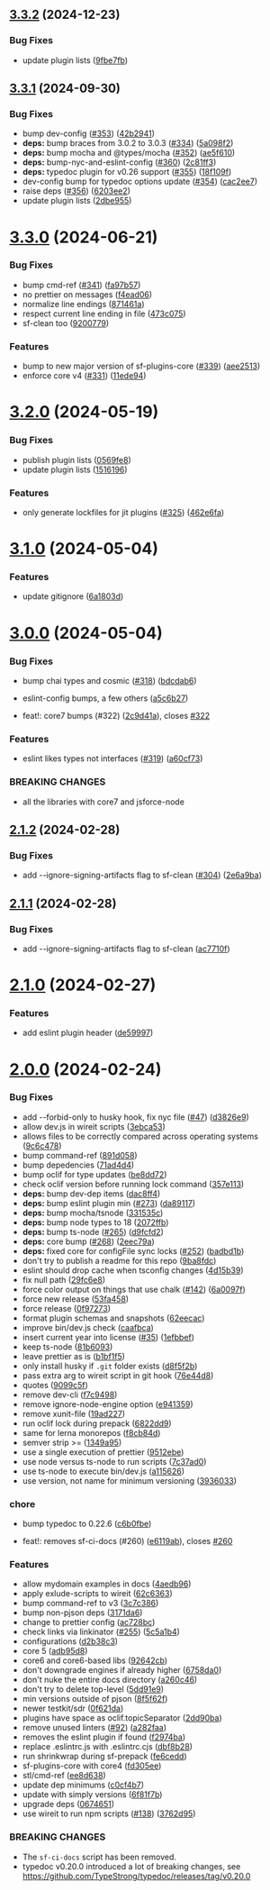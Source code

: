 ## [3.3.2](https://github.com/simplysf/dev-scripts/compare/3.3.1...3.3.2) (2024-12-23)


### Bug Fixes

* update plugin lists ([9fbe7fb](https://github.com/simplysf/dev-scripts/commit/9fbe7fbe53351b70ed83dfbcf9fd5906de7f9cdb))



## [3.3.1](https://github.com/simplysf/dev-scripts/compare/3.3.0...3.3.1) (2024-09-30)


### Bug Fixes

* bump dev-config ([#353](https://github.com/simplysf/dev-scripts/issues/353)) ([42b2941](https://github.com/simplysf/dev-scripts/commit/42b2941dc9e6214203684e0ed37e47ad89fefb81))
* **deps:** bump braces from 3.0.2 to 3.0.3 ([#334](https://github.com/simplysf/dev-scripts/issues/334)) ([5a098f2](https://github.com/simplysf/dev-scripts/commit/5a098f2f591228717c31b8791755b82fb359d48c))
* **deps:** bump mocha and @types/mocha ([#352](https://github.com/simplysf/dev-scripts/issues/352)) ([ae5f610](https://github.com/simplysf/dev-scripts/commit/ae5f610bd81bc00e34914772f2fcdd7a5c1c4bc9))
* **deps:** bump-nyc-and-eslint-config ([#360](https://github.com/simplysf/dev-scripts/issues/360)) ([2c81ff3](https://github.com/simplysf/dev-scripts/commit/2c81ff373384ebc1c7e2418c6145aaf6dcdf3ad2))
* **deps:** typedoc plugin for v0.26 support ([#355](https://github.com/simplysf/dev-scripts/issues/355)) ([18f109f](https://github.com/simplysf/dev-scripts/commit/18f109f69f4c01e12abde10a9e1128e5ffb1fdbf))
* dev-config bump for typedoc options update ([#354](https://github.com/simplysf/dev-scripts/issues/354)) ([cac2ee7](https://github.com/simplysf/dev-scripts/commit/cac2ee726abca4af50ec8f6637049a5a2c51bb84))
* raise deps ([#356](https://github.com/simplysf/dev-scripts/issues/356)) ([6203ee2](https://github.com/simplysf/dev-scripts/commit/6203ee223318f2b06873b9dedc3cfbf4c8626a90))
* update plugin lists ([2dbe955](https://github.com/simplysf/dev-scripts/commit/2dbe955b0d201b74b5f85cbcb49e1f89be24228c))



# [3.3.0](https://github.com/simplysf/dev-scripts/compare/3.2.0...3.3.0) (2024-06-21)


### Bug Fixes

* bump cmd-ref ([#341](https://github.com/simplysf/dev-scripts/issues/341)) ([fa97b57](https://github.com/simplysf/dev-scripts/commit/fa97b571b8444221110dbe6fabe45c0ea9bc60c0))
* no prettier on messages ([f4ead06](https://github.com/simplysf/dev-scripts/commit/f4ead06a2c0045b932080e932a315fc389909fcf))
* normalize line endings ([871461a](https://github.com/simplysf/dev-scripts/commit/871461a515813fdbfc9c9f175c7d10aaf507a0ee))
* respect current line ending in file ([473c075](https://github.com/simplysf/dev-scripts/commit/473c0754d6f3528d11189a816362394292ee521d))
* sf-clean too ([9200779](https://github.com/simplysf/dev-scripts/commit/9200779a914a39a001b2f50b1441fd208795cdae))


### Features

* bump to new major version of sf-plugins-core ([#339](https://github.com/simplysf/dev-scripts/issues/339)) ([aee2513](https://github.com/simplysf/dev-scripts/commit/aee2513b83d805d57e8a1283e453d26e113994d4))
* enforce core v4 ([#331](https://github.com/simplysf/dev-scripts/issues/331)) ([11ede94](https://github.com/simplysf/dev-scripts/commit/11ede947a41766c61491fe5016afdd2b71bf3bd6))



# [3.2.0](https://github.com/simplysf/dev-scripts/compare/3.1.0...3.2.0) (2024-05-19)


### Bug Fixes

* publish plugin lists ([0569fe8](https://github.com/simplysf/dev-scripts/commit/0569fe8275c21276f29f4b8e6163db41bcea23ba))
* update plugin lists ([1516196](https://github.com/simplysf/dev-scripts/commit/1516196c69605c1aad331040dd872e13c27cd849))


### Features

* only generate lockfiles for jit plugins ([#325](https://github.com/simplysf/dev-scripts/issues/325)) ([462e6fa](https://github.com/simplysf/dev-scripts/commit/462e6fa79dedb6d86e644a1e95d8fd32512aa34f))



# [3.1.0](https://github.com/simplysf/dev-scripts/compare/3.0.0...3.1.0) (2024-05-04)


### Features

* update gitignore ([6a1803d](https://github.com/simplysf/dev-scripts/commit/6a1803dc7c3a0c5392c62d7e1149afc552308744))



# [3.0.0](https://github.com/simplysf/dev-scripts/compare/2.1.2...3.0.0) (2024-05-04)


### Bug Fixes

* bump chai types and cosmic ([#318](https://github.com/simplysf/dev-scripts/issues/318)) ([bdcdab6](https://github.com/simplysf/dev-scripts/commit/bdcdab63f795d2daab4404a9f2b1ee2555abc301))
* eslint-config bumps, a few others ([a5c6b27](https://github.com/simplysf/dev-scripts/commit/a5c6b27707d098cda54f4d80090fe8d035a541d2))


* feat!: core7 bumps (#322) ([2c9d41a](https://github.com/simplysf/dev-scripts/commit/2c9d41a7dd27b0460142e2a1d32810928394fc7d)), closes [#322](https://github.com/simplysf/dev-scripts/issues/322)


### Features

* eslint likes types not interfaces ([#319](https://github.com/simplysf/dev-scripts/issues/319)) ([a60cf73](https://github.com/simplysf/dev-scripts/commit/a60cf73aa53a5242ac4025a32dfa2d6f822cefdf))


### BREAKING CHANGES

* all the libraries with core7 and jsforce-node



## [2.1.2](https://github.com/simplysf/dev-scripts/compare/2.1.1...2.1.2) (2024-02-28)


### Bug Fixes

* add --ignore-signing-artifacts flag to sf-clean ([#304](https://github.com/simplysf/dev-scripts/issues/304)) ([2e6a9ba](https://github.com/simplysf/dev-scripts/commit/2e6a9ba0878bfd50c7fa5836761bb0f373b87c3e))



## [2.1.1](https://github.com/simplysf/dev-scripts/compare/2.1.0...2.1.1) (2024-02-28)


### Bug Fixes

* add --ignore-signing-artifacts flag to sf-clean ([ac7710f](https://github.com/simplysf/dev-scripts/commit/ac7710f1f4043a4800b1c1ba0d8874faa3bc62ed))



# [2.1.0](https://github.com/simplysf/dev-scripts/compare/2.0.0...2.1.0) (2024-02-27)


### Features

* add eslint plugin header ([de59997](https://github.com/simplysf/dev-scripts/commit/de59997da9743ebb9e8930a5a5759eb6e45ee68f))



# [2.0.0](https://github.com/simplysf/dev-scripts/compare/d2b38c32ebadd9a3b02fc1110e50271062d8dc97...2.0.0) (2024-02-24)


### Bug Fixes

* add --forbid-only to husky hook, fix nyc file ([#47](https://github.com/simplysf/dev-scripts/issues/47)) ([d3826e9](https://github.com/simplysf/dev-scripts/commit/d3826e9009c250f4e990b4ca83d378b686f63534))
* allow dev.js in wireit scripts ([3ebca53](https://github.com/simplysf/dev-scripts/commit/3ebca5381a38018bb33c4ef8551afd9a56dd5bd4))
* allows files to be correctly compared across operating systems ([9c6c478](https://github.com/simplysf/dev-scripts/commit/9c6c47844b66415b50abea3d8347c095bf0d9105))
* bump command-ref ([891d058](https://github.com/simplysf/dev-scripts/commit/891d0588cadffa4e3a10b269f0f236b1a7f5aa78))
* bump depedencies ([71ad4d4](https://github.com/simplysf/dev-scripts/commit/71ad4d4e78c03b78bbb41f13b57644870ec0ca6b))
* bump oclif for type updates ([be8dd72](https://github.com/simplysf/dev-scripts/commit/be8dd72feda5fd4fd5d4209c2fc659e47a284bfd))
* check oclif version before running lock command ([357e113](https://github.com/simplysf/dev-scripts/commit/357e113fd5fe0d3a17710eab8c1f9b0efe9074f3))
* **deps:** bump dev-dep items ([dac8ff4](https://github.com/simplysf/dev-scripts/commit/dac8ff488e3abeaabaf0bf0414bf9175155bc73f))
* **deps:** bump eslint plugin min ([#273](https://github.com/simplysf/dev-scripts/issues/273)) ([da89117](https://github.com/simplysf/dev-scripts/commit/da891173454879f0511014b591b6e6bcc1ff24fd))
* **deps:** bump mocha/tsnode ([331535c](https://github.com/simplysf/dev-scripts/commit/331535c35dab88254e93d88114f52781523af286))
* **deps:** bump node types to 18 ([2072ffb](https://github.com/simplysf/dev-scripts/commit/2072ffb2578fb1957770825fd44cc3261841097c))
* **deps:** bump ts-node ([#265](https://github.com/simplysf/dev-scripts/issues/265)) ([d9fcfd2](https://github.com/simplysf/dev-scripts/commit/d9fcfd287a491a73449ea2a3ed01758fa29bf3b7))
* **deps:** core bump ([#268](https://github.com/simplysf/dev-scripts/issues/268)) ([2eec79a](https://github.com/simplysf/dev-scripts/commit/2eec79ac4abcce78eeea0185c8a7107f304db243))
* **deps:** fixed core for configFile sync locks ([#252](https://github.com/simplysf/dev-scripts/issues/252)) ([badbd1b](https://github.com/simplysf/dev-scripts/commit/badbd1bfda4d51ab63488fa377318f8e634c3ffc))
* don't try to publish a readme for this repo ([9ba8fdc](https://github.com/simplysf/dev-scripts/commit/9ba8fdc2f666fb9ce9b6efb60f8a93480fffd55e))
* eslint should drop cache when tsconfig changes ([4d15b39](https://github.com/simplysf/dev-scripts/commit/4d15b39ad1c64781fb5ed27fdf56dc4103f70ab4))
* fix null path ([29fc6e8](https://github.com/simplysf/dev-scripts/commit/29fc6e82bbfdf3f8eb3c1e9d273ceec67c0fb280))
* force color output on things that use chalk ([#142](https://github.com/simplysf/dev-scripts/issues/142)) ([6a0097f](https://github.com/simplysf/dev-scripts/commit/6a0097f4859b3bc91ab0266e3d9545b2ad785a40))
* force new release ([53fa458](https://github.com/simplysf/dev-scripts/commit/53fa45852a68fd87899838ae9bc4d6ef91244948))
* force release ([0f97273](https://github.com/simplysf/dev-scripts/commit/0f972736c19a64a52f3e94d262d0ffe34423ac88))
* format plugin schemas and snapshots ([62eecac](https://github.com/simplysf/dev-scripts/commit/62eecac8f49bf42ea9d558b680021949c047983e))
* improve bin/dev.js check ([caafbca](https://github.com/simplysf/dev-scripts/commit/caafbca5ce919982ee2c8c80e3cc99e154212bcf))
* insert current year into license ([#35](https://github.com/simplysf/dev-scripts/issues/35)) ([1efbbef](https://github.com/simplysf/dev-scripts/commit/1efbbefc9da5d6177e5917ab677e75e49842906d))
* keep ts-node ([81b6093](https://github.com/simplysf/dev-scripts/commit/81b6093d025f0a07ca54cbe1af23fa90c85309aa))
* leave prettier as is ([b1bf1f5](https://github.com/simplysf/dev-scripts/commit/b1bf1f5c5c10bc52ef46ae5edb97935fe7dd3701))
* only install husky if `.git` folder exists ([d8f5f2b](https://github.com/simplysf/dev-scripts/commit/d8f5f2b655bfded51fa48c57bbc7884b708c6e26))
* pass extra arg to wireit script in git hook ([76e44d8](https://github.com/simplysf/dev-scripts/commit/76e44d82b9486dc56d108922bdba12a97ade3832))
* quotes ([9099c5f](https://github.com/simplysf/dev-scripts/commit/9099c5f05d4c9655eb86532765b18896f24a0587))
* remove dev-cli ([f7c9498](https://github.com/simplysf/dev-scripts/commit/f7c94981b0b9cc4b89c3b8e5955f40e58fb18358))
* remove ignore-node-engine option ([e941359](https://github.com/simplysf/dev-scripts/commit/e9413594e5cc37cb4cd6d4465ead1d62e517221b))
* remove xunit-file ([19ad227](https://github.com/simplysf/dev-scripts/commit/19ad2278cf410f6df4418af3f5ac9998d2c6f0fa))
* run oclif lock during prepack ([6822dd9](https://github.com/simplysf/dev-scripts/commit/6822dd9e6b859c458f1c81eb42e7e02fe797c051))
* same for lerna monorepos ([f8cb84d](https://github.com/simplysf/dev-scripts/commit/f8cb84d0211fca9f852e2312ab7082947694a1ef))
* semver strip >= ([1349a95](https://github.com/simplysf/dev-scripts/commit/1349a95ce194e20058c1e5f2558c02e632bf6929))
* use a single execution of prettier ([9512ebe](https://github.com/simplysf/dev-scripts/commit/9512ebea2a2ebc2781fc04cabcd21d5ff1be9105))
* use node versus ts-node to run scripts ([7c37ad0](https://github.com/simplysf/dev-scripts/commit/7c37ad00fb2c3d9b949926ea772d8601c8326f9c))
* use ts-node to execute bin/dev.js ([a115626](https://github.com/simplysf/dev-scripts/commit/a115626b3977b76a8212db22c8a7e614924c230f))
* use version, not name for minimum versioning ([3936033](https://github.com/simplysf/dev-scripts/commit/3936033bacd7bb4d169967ef81d7c339821ad23f))


### chore

* bump typedoc to 0.22.6 ([c6b0fbe](https://github.com/simplysf/dev-scripts/commit/c6b0fbe4fd1b9a7ef6d7b6913ba87ff9aafe53c3))


* feat!: removes sf-ci-docs (#260) ([e6119ab](https://github.com/simplysf/dev-scripts/commit/e6119abe48ffb1edae171c142490ceb64fe8ba64)), closes [#260](https://github.com/simplysf/dev-scripts/issues/260)


### Features

* allow mydomain examples in docs ([4aedb96](https://github.com/simplysf/dev-scripts/commit/4aedb96412ed25a01b98184d102263717d634706))
* apply exlude-scripts to wireit ([62c6363](https://github.com/simplysf/dev-scripts/commit/62c636318a1f1f72013857e0293fc6676a64fd33))
* bump command-ref to v3 ([3c7c386](https://github.com/simplysf/dev-scripts/commit/3c7c3863a095aad7485f14c05daaf1c82562a716))
* bump non-pjson deps ([3171da6](https://github.com/simplysf/dev-scripts/commit/3171da63e4fff78f045b98f8db8e4de14656ebb2))
* change to prettier config ([ac728bc](https://github.com/simplysf/dev-scripts/commit/ac728bc3c5aa76b2daee1b59f3474554f0713fbe))
* check links via linkinator ([#255](https://github.com/simplysf/dev-scripts/issues/255)) ([5c5a1b4](https://github.com/simplysf/dev-scripts/commit/5c5a1b49b81e5b11b4876450776cdb90cc1d175f))
* configurations ([d2b38c3](https://github.com/simplysf/dev-scripts/commit/d2b38c32ebadd9a3b02fc1110e50271062d8dc97))
* core 5 ([adb95d8](https://github.com/simplysf/dev-scripts/commit/adb95d85838643d59f1f4e5a9f6d111fb68eae42))
* core6 and core6-based libs ([92642cb](https://github.com/simplysf/dev-scripts/commit/92642cba27174e1517e76a4f7a4d7509465f2e95))
* don't downgrade engines if already higher ([6758da0](https://github.com/simplysf/dev-scripts/commit/6758da088be0d10fd4ff416f71e4913b5a9141ea))
* don't nuke the entire docs directory ([a260c46](https://github.com/simplysf/dev-scripts/commit/a260c460a0d5195083e4e14a51b991ccb8e849dc))
* don't try to delete top-level ([5dd91e9](https://github.com/simplysf/dev-scripts/commit/5dd91e9be7dab9d7123e50a83c05726427afadb7))
* min versions outside of pjson ([8f5f62f](https://github.com/simplysf/dev-scripts/commit/8f5f62ff52dfda177d0142000e89be208ab707a4))
* newer testkit/sdr ([0f621da](https://github.com/simplysf/dev-scripts/commit/0f621daf238e7ba692b96ff3ac470c1d7a23d157))
* plugins have space as oclif.topicSeparator ([2dd90ba](https://github.com/simplysf/dev-scripts/commit/2dd90ba388d42e35485ab37a803aea1ea4e96665))
* remove unused linters ([#92](https://github.com/simplysf/dev-scripts/issues/92)) ([a282faa](https://github.com/simplysf/dev-scripts/commit/a282faaaccdc7b05884e1dbc48d6641225833a2a))
* removes the eslint plugin if found ([f2974ba](https://github.com/simplysf/dev-scripts/commit/f2974baa377442f032a5f887266b3bcd41c6e18a))
* replace .eslintrc.js with .eslintrc.cjs ([dbf8b28](https://github.com/simplysf/dev-scripts/commit/dbf8b280946844ee15eb938476a2b7783ab78dad))
* run shrinkwrap during sf-prepack ([fe6cedd](https://github.com/simplysf/dev-scripts/commit/fe6cedd15411e727fac30c895e30ec62d76a877d))
* sf-plugins-core with core4 ([fd305ee](https://github.com/simplysf/dev-scripts/commit/fd305ee2afd4917248f87963940321bae09d3535))
* stl/cmd-ref ([ee8d638](https://github.com/simplysf/dev-scripts/commit/ee8d638265e4278075d93d451d482beef428efc3))
* update dep minimums ([c0cf4b7](https://github.com/simplysf/dev-scripts/commit/c0cf4b71c3dd98c3ee5513045d01c77908a57ce8))
* update with simply versions ([6f81f7b](https://github.com/simplysf/dev-scripts/commit/6f81f7bb00e11d0996e2ca9f9621750e06d102b5))
* upgrade deps ([0674651](https://github.com/simplysf/dev-scripts/commit/067465150445d7ac8b4d0c180e96d825de292f38))
* use wireit to run npm scripts ([#138](https://github.com/simplysf/dev-scripts/issues/138)) ([3762d95](https://github.com/simplysf/dev-scripts/commit/3762d95e34d7f1a611c4d8f8929696cd8c49d7f5))


### BREAKING CHANGES

* The `sf-ci-docs` script has been removed.
* typedoc v0.20.0 introduced a lot of breaking changes,
see https://github.com/TypeStrong/typedoc/releases/tag/v0.20.0



